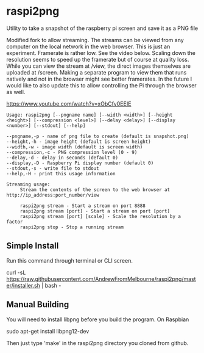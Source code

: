 # raspi2png

Utility to take a snapshot of the raspberry pi screen and save it as a PNG file

Modified fork to allow streaming. The streams can be viewed from any computer on the local network in the web browser. This is just an experiment. Framerate is rather low. See the video below. Scaling down the resolution seems to speed up the framerate but of course at quality loss. While you can view the stream at /view, the direct images themselves are uploaded at /screen. Making a separate program to view them that runs natively and not in the browser might see better framerates. In the future I would like to also update this to allow controlling the Pi through the browser as well.

https://www.youtube.com/watch?v=xObCfv0EEIE


    Usage: raspi2png [--pngname name] [--width <width>] [--height <height>] [--compression <level>] [--delay <delay>] [--display <number>] [--stdout] [--help]

    --pngname,-p - name of png file to create (default is snapshot.png)
    --height,-h - image height (default is screen height)
    --width,-w - image width (default is screen width)
    --compression,-c - PNG compression level (0 - 9)
    --delay,-d - delay in seconds (default 0)
    --display,-D - Raspberry Pi display number (default 0)
	--stdout,-s - write file to stdout
    --help,-H - print this usage information

    Streaming usage:
         Stream the contents of the screen to the web browser at http://ip_address:port_number/view

         raspi2png stream - Start a stream on port 8888
         raspi2png stream [port] - Start a stream on port [port]
         raspi2png stream [port] [scale] - Scale the resolution by a factor
         raspi2png stop - Stop a running stream

## Simple Install

Run this command through terminal or CLI screen.

curl -sL https://raw.githubusercontent.com/AndrewFromMelbourne/raspi2png/master/installer.sh | bash -

## Manual Building

You will need to install libpng before you build the program. On Raspbian

sudo apt-get install libpng12-dev

Then just type 'make' in the raspi2png directory you cloned from github.

